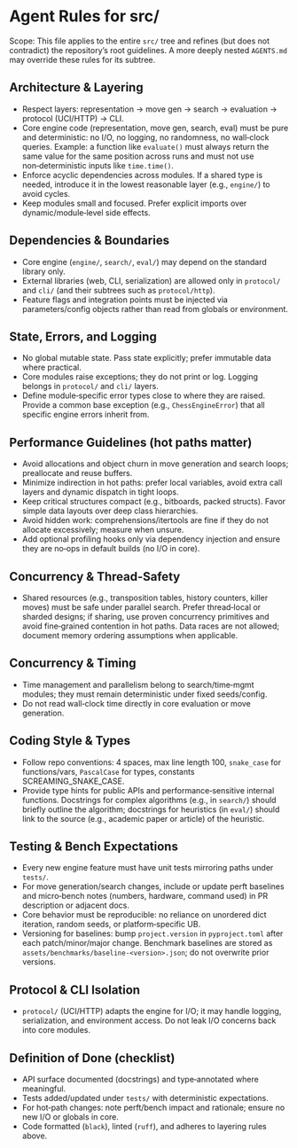 # Agent Rules for src/

Scope: This file applies to the entire `src/` tree and refines (but does not contradict) the repository’s root guidelines. A more deeply nested `AGENTS.md` may override these rules for its subtree.

## Architecture & Layering
- Respect layers: representation → move gen → search → evaluation → protocol (UCI/HTTP) → CLI.
- Core engine code (representation, move gen, search, eval) must be pure and deterministic: no I/O, no logging, no randomness, no wall‑clock queries. Example: a function like `evaluate()` must always return the same value for the same position across runs and must not use non‑deterministic inputs like `time.time()`.
- Enforce acyclic dependencies across modules. If a shared type is needed, introduce it in the lowest reasonable layer (e.g., `engine/`) to avoid cycles.
- Keep modules small and focused. Prefer explicit imports over dynamic/module‑level side effects.

## Dependencies & Boundaries
- Core engine (`engine/`, `search/`, `eval/`) may depend on the standard library only.
- External libraries (web, CLI, serialization) are allowed only in `protocol/` and `cli/` (and their subtrees such as `protocol/http`).
- Feature flags and integration points must be injected via parameters/config objects rather than read from globals or environment.

## State, Errors, and Logging
- No global mutable state. Pass state explicitly; prefer immutable data where practical.
- Core modules raise exceptions; they do not print or log. Logging belongs in `protocol/` and `cli/` layers.
- Define module‑specific error types close to where they are raised. Provide a common base exception (e.g., `ChessEngineError`) that all specific engine errors inherit from.

## Performance Guidelines (hot paths matter)
- Avoid allocations and object churn in move generation and search loops; preallocate and reuse buffers.
- Minimize indirection in hot paths: prefer local variables, avoid extra call layers and dynamic dispatch in tight loops.
- Keep critical structures compact (e.g., bitboards, packed structs). Favor simple data layouts over deep class hierarchies.
- Avoid hidden work: comprehensions/itertools are fine if they do not allocate excessively; measure when unsure.
- Add optional profiling hooks only via dependency injection and ensure they are no‑ops in default builds (no I/O in core).

## Concurrency & Thread-Safety
- Shared resources (e.g., transposition tables, history counters, killer moves) must be safe under parallel search. Prefer thread‑local or sharded designs; if sharing, use proven concurrency primitives and avoid fine‑grained contention in hot paths. Data races are not allowed; document memory ordering assumptions when applicable.

## Concurrency & Timing
- Time management and parallelism belong to search/time‑mgmt modules; they must remain deterministic under fixed seeds/config.
- Do not read wall‑clock time directly in core evaluation or move generation.

## Coding Style & Types
- Follow repo conventions: 4 spaces, max line length 100, `snake_case` for functions/vars, `PascalCase` for types, constants SCREAMING_SNAKE_CASE.
- Provide type hints for public APIs and performance‑sensitive internal functions. Docstrings for complex algorithms (e.g., in `search/`) should briefly outline the algorithm; docstrings for heuristics (in `eval/`) should link to the source (e.g., academic paper or article) of the heuristic.

## Testing & Bench Expectations
- Every new engine feature must have unit tests mirroring paths under `tests/`.
- For move generation/search changes, include or update perft baselines and micro‑bench notes (numbers, hardware, command used) in PR description or adjacent docs.
- Core behavior must be reproducible: no reliance on unordered dict iteration, random seeds, or platform‑specific UB.
- Versioning for baselines: bump `project.version` in `pyproject.toml` after each patch/minor/major change. Benchmark baselines are stored as `assets/benchmarks/baseline-<version>.json`; do not overwrite prior versions.

## Protocol & CLI Isolation
- `protocol/` (UCI/HTTP) adapts the engine for I/O; it may handle logging, serialization, and environment access. Do not leak I/O concerns back into core modules.

## Definition of Done (checklist)
- API surface documented (docstrings) and type‑annotated where meaningful.
- Tests added/updated under `tests/` with deterministic expectations.
- For hot‑path changes: note perft/bench impact and rationale; ensure no new I/O or globals in core.
- Code formatted (`black`), linted (`ruff`), and adheres to layering rules above.
